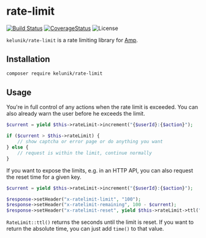 # rate-limit

[![Build Status](https://img.shields.io/travis/kelunik/rate-limit/master.svg?style=flat-square)](https://travis-ci.org/kelunik/rate-limit)
[![CoverageStatus](https://img.shields.io/coveralls/kelunik/rate-limit/master.svg?style=flat-square)](https://coveralls.io/github/kelunik/rate-limit?branch=master)
![License](https://img.shields.io/badge/license-MIT-blue.svg?style=flat-square)

`kelunik/rate-limit` is a rate limiting library for [Amp](https://github.com/amphp/amp).

## Installation

```bash
composer require kelunik/rate-limit
```

## Usage

You're in full control of any actions when the rate limit is exceeded. You can also already warn the user before he exceeds the limit.

```php
$current = yield $this->rateLimit->increment("{$userId}:{$action}");

if ($current > $this->rateLimit) {
    // show captcha or error page or do anything you want
} else {
    // request is within the limit, continue normally
}
```

If you want to expose the limits, e.g. in an HTTP API, you can also request the reset time for a given key.

```php
$current = yield $this->rateLimit->increment("{$userId}:{$action}");

$response->setHeader("x-ratelimit-limit", "100");
$response->setHeader("x-ratelimit-remaining", 100 - $current);
$response->setHeader("x-ratelimit-reset", yield $this->rateLimit->ttl("{$userId}:{$action}"));
```

`RateLimit::ttl()` returns the seconds until the limit is reset. If you want to return the absolute time, you can just add `time()` to that value.
